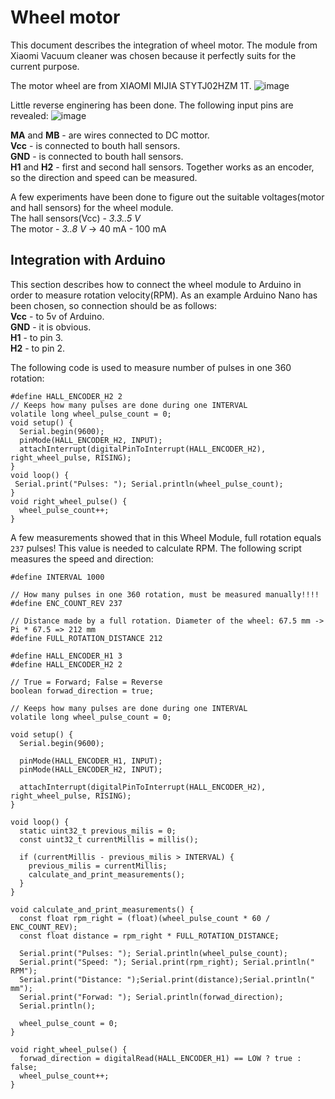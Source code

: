 # Wheel motor
This document describes the integration of wheel motor. The module from Xiaomi Vacuum cleaner was chosen because it perfectly suits for the current purpose.

The motor wheel are from XIAOMI MIJIA STYTJ02HZM 1T.
![image](https://user-images.githubusercontent.com/39415360/140542558-f65f8d80-ed7f-4747-baa6-fe30600e59d4.png)


Little reverse enginering has been done. The following input pins are revealed:
![image](https://user-images.githubusercontent.com/39415360/140587418-a47e9df6-952d-4b95-ab0b-c5e2ae16635b.png)

**MA** and **MB** - are wires connected to DC mottor.</br>
**Vcc** - is connected to bouth hall sensors.</br>
**GND** - is connected to bouth hall sensors.</br>
**H1** and **H2** - first and second hall sensors. Together works as an encoder, so the direction and speed can be measured.</br>

A few experiments have been done to figure out the suitable voltages(motor and hall sensors) for the wheel module.</br>
The hall sensors(Vcc) - *3.3..5 V*</br>
The motor - *3..8 V* -> 40 mA - 100 mA</br>

## Integration with Arduino
This section describes how to connect the wheel module to Arduino in order to measure rotation velocity(RPM). As an example Arduino Nano has been chosen, so connection should be as follows:</br>
**Vcc** - to 5v of Arduino.</br>
**GND** - it is obvious.</br>
**H1** - to pin 3.</br>
**H2** - to pin 2.</br>

The following code is used to measure number of pulses in one 360 rotation:

``` 
#define HALL_ENCODER_H2 2
// Keeps how many pulses are done during one INTERVAL
volatile long wheel_pulse_count = 0;
void setup() {
  Serial.begin(9600);
  pinMode(HALL_ENCODER_H2, INPUT);
  attachInterrupt(digitalPinToInterrupt(HALL_ENCODER_H2), right_wheel_pulse, RISING);
}
void loop() {
 Serial.print("Pulses: "); Serial.println(wheel_pulse_count);
}
void right_wheel_pulse() {
  wheel_pulse_count++;
}
```
A few measurements showed that in this Wheel Module, full rotation equals `237` pulses! This value is needed to calculate RPM. The following script measures the speed and direction:

``` 
#define INTERVAL 1000

// How many pulses in one 360 rotation, must be measured manually!!!!
#define ENC_COUNT_REV 237

// Distance made by a full rotation. Diameter of the wheel: 67.5 mm -> Pi * 67.5 => 212 mm
#define FULL_ROTATION_DISTANCE 212 

#define HALL_ENCODER_H1 3
#define HALL_ENCODER_H2 2

// True = Forward; False = Reverse
boolean forwad_direction = true;

// Keeps how many pulses are done during one INTERVAL
volatile long wheel_pulse_count = 0;

void setup() {
  Serial.begin(9600);

  pinMode(HALL_ENCODER_H1, INPUT);
  pinMode(HALL_ENCODER_H2, INPUT);

  attachInterrupt(digitalPinToInterrupt(HALL_ENCODER_H2), right_wheel_pulse, RISING);
}

void loop() {
  static uint32_t previous_milis = 0;
  const uint32_t currentMillis = millis();

  if (currentMillis - previous_milis > INTERVAL) {
    previous_milis = currentMillis;
    calculate_and_print_measurements();
  }
}

void calculate_and_print_measurements() {
  const float rpm_right = (float)(wheel_pulse_count * 60 / ENC_COUNT_REV);
  const float distance = rpm_right * FULL_ROTATION_DISTANCE;
  
  Serial.print("Pulses: "); Serial.println(wheel_pulse_count);
  Serial.print("Speed: "); Serial.print(rpm_right); Serial.println(" RPM");
  Serial.print("Distance: ");Serial.print(distance);Serial.println(" mm");
  Serial.print("Forwad: "); Serial.println(forwad_direction);
  Serial.println();

  wheel_pulse_count = 0;
}

void right_wheel_pulse() {
  forwad_direction = digitalRead(HALL_ENCODER_H1) == LOW ? true : false;
  wheel_pulse_count++;
}
```
